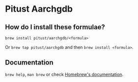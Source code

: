 # Pitust Aarchgdb

## How do I install these formulae?

`brew install pitust/aarchgdb/<formula>`

Or `brew tap pitust/aarchgdb` and then `brew install <formula>`.

## Documentation

`brew help`, `man brew` or check [Homebrew's documentation](https://docs.brew.sh).
